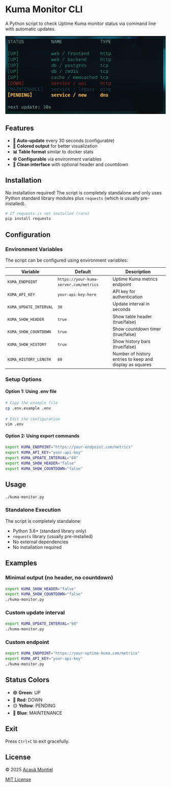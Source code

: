 # Kuma Monitor CLI

A Python script to check Uptime Kuma monitor status via command line with automatic updates.

![Kuma Monitor Demo](demo.png)

## Features

- **🔄 Auto-update** every 30 seconds (configurable)
- **🎨 Colored output** for better visualization
- **📊 Table format** similar to docker stats
- **⚙️ Configurable** via environment variables
- **📱 Clean interface** with optional header and countdown

## Installation

No installation required! The script is completely standalone and only uses Python standard library modules plus `requests` (which is usually pre-installed).

```bash
# If requests is not installed (rare)
pip install requests
```

## Configuration

### Environment Variables

The script can be configured using environment variables:

| Variable | Default | Description |
|----------|---------|-------------|
| `KUMA_ENDPOINT` | `https://your-kuma-server.com/metrics` | Uptime Kuma metrics endpoint |
| `KUMA_API_KEY` | `your-api-key-here` | API key for authentication |
| `KUMA_UPDATE_INTERVAL` | `30` | Update interval in seconds |
| `KUMA_SHOW_HEADER` | `true` | Show table header (true/false) |
| `KUMA_SHOW_COUNTDOWN` | `true` | Show countdown timer (true/false) |
| `KUMA_SHOW_HISTORY` | `true` | Show history bars (true/false) |
| `KUMA_HISTORY_LENGTH` | `60` | Number of history entries to keep and display as squares |

### Setup Options

#### Option 1: Using .env file
```bash
# Copy the example file
cp .env.example .env

# Edit the configuration
vim .env
```

#### Option 2: Using export commands
```bash
export KUMA_ENDPOINT="https://your-endpoint.com/metrics"
export KUMA_API_KEY="your-api-key"
export KUMA_UPDATE_INTERVAL="60"
export KUMA_SHOW_HEADER="false"
export KUMA_SHOW_COUNTDOWN="false"
```

## Usage

```bash
./kuma-monitor.py
```

### Standalone Execution

The script is completely standalone:
- Python 3.6+ (standard library only)
- `requests` library (usually pre-installed)
- No external dependencies
- No installation required

## Examples

### Minimal output (no header, no countdown)
```bash
export KUMA_SHOW_HEADER="false"
export KUMA_SHOW_COUNTDOWN="false"
./kuma-monitor.py
```

### Custom update interval
```bash
export KUMA_UPDATE_INTERVAL="60"
./kuma-monitor.py
```

### Custom endpoint
```bash
export KUMA_ENDPOINT="https://your-uptime-kuma.com/metrics"
export KUMA_API_KEY="your-api-key"
./kuma-monitor.py
```

## Status Colors

- 🟢 **Green**: UP
- 🔴 **Red**: DOWN
- 🟡 **Yellow**: PENDING
- 🔵 **Blue**: MAINTENANCE

## Exit

Press `Ctrl+C` to exit gracefully.


License
-------

© 2025 [Acauã Montiel](http://acauamontiel.com.br)

[MIT License](http://acaua.mit-license.org/)